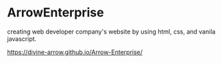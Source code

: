 # ArrowEnterprise
creating web developer company's website by using html, css, and vanila javascript.

https://divine-arrow.github.io/Arrow-Enterprise/
